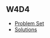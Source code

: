 ## W4D4


+ [Problem Set][problems-w4d4]
+ [Solutions][solutions-w4d4]


[problems-w4d4]: ./problems/problems.md
[solutions-w4d4]: ./problems/solutions.js
